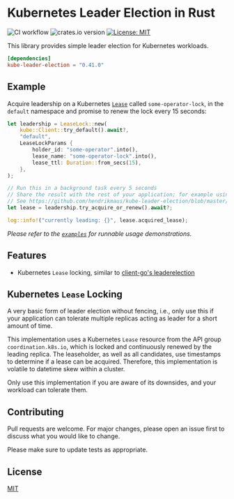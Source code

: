 # Kubernetes Leader Election in Rust

![CI workflow](https://github.com/hendrikmaus/kube-leader-election/actions/workflows/ci.yaml/badge.svg)
![crates.io version](https://img.shields.io/crates/v/kube-leader-election)
[![License: MIT](https://img.shields.io/badge/License-MIT-yellow.svg)](https://opensource.org/licenses/MIT)

This library provides simple leader election for Kubernetes workloads.

<!-- x-release-please-start-version -->
```toml
[dependencies]
kube-leader-election = "0.41.0"
```
<!-- x-release-please-end -->

## Example

Acquire leadership on a Kubernetes [`Lease`](https://kubernetes.io/docs/reference/kubernetes-api/cluster-resources/lease-v1/) called `some-operator-lock`, in the `default` namespace and promise to renew the lock every 15 seconds:

```rust
let leadership = LeaseLock::new(
    kube::Client::try_default().await?,
    "default",
    LeaseLockParams {
        holder_id: "some-operator".into(),
        lease_name: "some-operator-lock".into(),
        lease_ttl: Duration::from_secs(15),
    },
);

// Run this in a background task every 5 seconds
// Share the result with the rest of your application; for example using Arc<AtomicBool>
// See https://github.com/hendrikmaus/kube-leader-election/blob/master/examples/shared-lease.rs
let lease = leadership.try_acquire_or_renew().await?;

log::info!("currently leading: {}", lease.acquired_lease);
```

*Please refer to the [`examples`](https://github.com/hendrikmaus/kube-leader-election/tree/master/examples) for runnable usage demonstrations.*

## Features

- Kubernetes `Lease` locking, similar to [client-go's leaderelection](https://pkg.go.dev/k8s.io/client-go/tools/leaderelection)

## Kubernetes `Lease` Locking

A very basic form of leader election without fencing, i.e., only use this if your application can tolerate multiple replicas acting as leader for a short amount of time.

This implementation uses a Kubernetes `Lease` resource from the API group `coordination.k8s.io`, which is locked and continuously renewed by the leading replica. The leaseholder, as well as all candidates, use timestamps to determine if a lease can be acquired. Therefore, this implementation is volatile to datetime skew within a cluster.

Only use this implementation if you are aware of its downsides, and your workload can tolerate them.

## Contributing

Pull requests are welcome. For major changes, please open an issue first to discuss what you would like to change.

Please make sure to update tests as appropriate.

## License

[MIT](https://choosealicense.com/licenses/mit/)